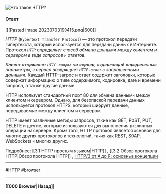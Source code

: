![Что такое `HTTP`?](https://youtu.be/w-vUj0gHGgg?t=422)

#### Ответ

![[Pasted image 20230703190415.png|600]]

*HTTP* (`Hypertext Transfer Protocol`) — это протокол передачи гипертекста, который используется для передачи данных в Интернете. Протокол *`HTTP` определяет способ обмена данными между клиентом и сервером в виде запросов и ответов.*

*Клиент отправляет `HTTP-запрос` на сервер, содержащий определенные параметры, а сервер возвращает `HTTP-ответ` с запрошенными данными.* Каждый HTTP-запрос и ответ содержит заголовки, которые содержат информацию о типе содержимого, кодировке, дате и времени запроса, а также другие данные.

HTTP использует стандартный порт 80 для обмена данными между клиентом и сервером. Однако, для безопасной передачи данных используется протокол HTTPS, который шифрует данные, передаваемые между клиентом и сервером.

HTTP имеет различные методы запросов, такие как GET, POST, PUT, DELETE и другие, которые используются для выполнения различных операций на сервере. Кроме того, HTTP протокол является основой для многих других протоколов и технологий, таких как REST, SOAP, WebSockets и многих других.

Подробнее: [[3.1 HTTP простым языком|HTTP]] , [[3.2 Обзор протокола HTTP|Обзор протокола HTTP]] , [HTTP/3 от А до Я: основные концепции](https://habr.com/ru/companies/slurm/articles/575464/)

___
#HTTP #browser

___

#### [[000 Browser|Назад]]
